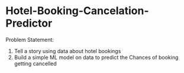 # Hotel-Booking-Cancelation-Predictor

Problem Statement: 
1) Tell a story using data about hotel bookings
2) Build a simple ML model on data to predict the Chances of booking getting cancelled
